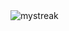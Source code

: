 <img src="https://github-readme-streak-stats.herokuapp.com/?user=gsnoopy&theme=buefy-dark&hide_border=true&border_radius=20&date_format=M%20j%5B%2C%20Y%5D&hide_total_contributions=true&hide_longest_streak=true" alt="mystreak"/>
